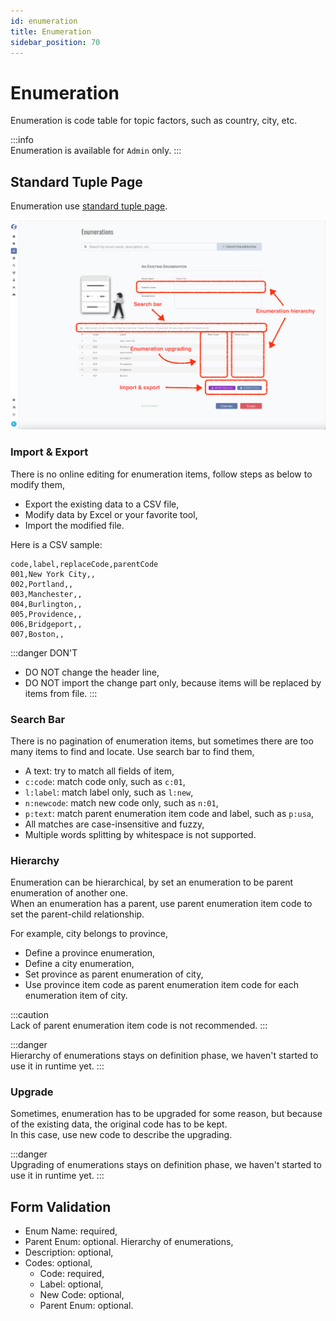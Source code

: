 ```yaml
---
id: enumeration  
title: Enumeration  
sidebar_position: 70
---
```


# Enumeration

Enumeration is code table for topic factors, such as country, city, etc.

:::info  
Enumeration is available for `Admin` only.
:::

## Standard Tuple Page

Enumeration use [standard tuple page](../standard-tuple-page).

![Edit Enumeration](images/enumeration.png)

### Import & Export

There is no online editing for enumeration items, follow steps as below to modify them,

- Export the existing data to a CSV file,
- Modify data by Excel or your favorite tool,
- Import the modified file.

Here is a CSV sample:
```csv
code,label,replaceCode,parentCode
001,New York City,,
002,Portland,,
003,Manchester,,
004,Burlington,,
005,Providence,,
006,Bridgeport,,
007,Boston,,
```

:::danger DON'T
- DO NOT change the header line,
- DO NOT import the change part only, because items will be replaced by items from file.
:::

### Search Bar
There is no pagination of enumeration items, but sometimes there are too many items to find and locate. Use search bar to find them,
- A text: try to match all fields of item,
- `c:code`: match code only, such as `c:01`,
- `l:label`: match label only, such as `l:new`,
- `n:newcode`: match new code only, such as `n:01`,
- `p:text`: match parent enumeration item code and label, such as `p:usa`,
- All matches are case-insensitive and fuzzy,
- Multiple words splitting by whitespace is not supported.

### Hierarchy

Enumeration can be hierarchical, by set an enumeration to be parent enumeration of another one.  
When an enumeration has a parent, use parent enumeration item code to set the parent-child relationship.

For example, city belongs to province,

- Define a province enumeration,
- Define a city enumeration,
- Set province as parent enumeration of city,
- Use province item code as parent enumeration item code for each enumeration item of city.

:::caution  
Lack of parent enumeration item code is not recommended.
:::

:::danger  
Hierarchy of enumerations stays on definition phase, we haven't started to use it in runtime yet.
:::

### Upgrade

Sometimes, enumeration has to be upgraded for some reason, but because of the existing data, the original code has to be kept.  
In this case, use new code to describe the upgrading.

:::danger  
Upgrading of enumerations stays on definition phase, we haven't started to use it in runtime yet.
:::

## Form Validation

- Enum Name: required,
- Parent Enum: optional. Hierarchy of enumerations,
- Description: optional,
- Codes: optional,
	- Code: required,
	- Label: optional,
	- New Code: optional,
	- Parent Enum: optional.

